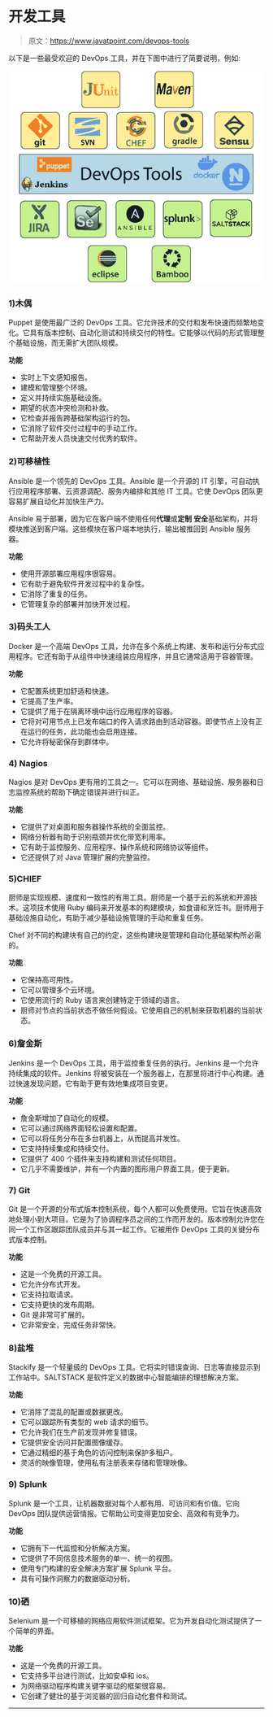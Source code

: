 # 开发工具

> 原文：<https://www.javatpoint.com/devops-tools>

以下是一些最受欢迎的 DevOps 工具，并在下图中进行了简要说明，例如:

![DevOps Tutorial 5](img/4ca194abaaabb9a7bab59b4a5b556bfb.png)

### 1)木偶

Puppet 是使用最广泛的 DevOps 工具。它允许技术的交付和发布快速而频繁地变化。它具有版本控制、自动化测试和持续交付的特性。它能够以代码的形式管理整个基础设施，而无需扩大团队规模。

**功能**

*   实时上下文感知报告。
*   建模和管理整个环境。
*   定义并持续实施基础设施。
*   期望的状态冲突检测和补救。
*   它检查并报告跨基础架构运行的包。
*   它消除了软件交付过程中的手动工作。
*   它帮助开发人员快速交付优秀的软件。

### 2)可移植性

Ansible 是一个领先的 DevOps 工具。Ansible 是一个开源的 IT 引擎，可自动执行应用程序部署、云资源调配、服务内编排和其他 IT 工具。它使 DevOps 团队更容易扩展自动化并加快生产力。

Ansible 易于部署，因为它在客户端不使用任何**代理**或**定制** **安全**基础架构，并将模块推送到客户端。这些模块在客户端本地执行，输出被推回到 Ansible 服务器。

**功能**

*   使用开源部署应用程序很容易。
*   它有助于避免软件开发过程中的复杂性。
*   它消除了重复的任务。
*   它管理复杂的部署并加快开发过程。

### 3)码头工人

Docker 是一个高端 DevOps 工具，允许在多个系统上构建、发布和运行分布式应用程序。它还有助于从组件中快速组装应用程序，并且它通常适用于容器管理。

**功能**

*   它配置系统更加舒适和快速。
*   它提高了生产率。
*   它提供了用于在隔离环境中运行应用程序的容器。
*   它将对可用节点上已发布端口的传入请求路由到活动容器。即使节点上没有正在运行的任务，此功能也会启用连接。
*   它允许将秘密保存到群体中。

### 4) Nagios

Nagios 是对 DevOps 更有用的工具之一。它可以在网络、基础设施、服务器和日志监控系统的帮助下确定错误并进行纠正。

**功能**

*   它提供了对桌面和服务器操作系统的全面监控。
*   网络分析器有助于识别瓶颈并优化带宽利用率。
*   它有助于监控服务、应用程序、操作系统和网络协议等组件。
*   它还提供了对 Java 管理扩展的完整监控。

### 5)CHIEF

厨师是实现规模、速度和一致性的有用工具。厨师是一个基于云的系统和开源技术。这项技术使用 Ruby 编码来开发基本的构建模块，如食谱和烹饪书。厨师用于基础设施自动化，有助于减少基础设施管理的手动和重复任务。

Chef 对不同的构建块有自己的约定，这些构建块是管理和自动化基础架构所必需的。

**功能**

*   它保持高可用性。
*   它可以管理多个云环境。
*   它使用流行的 Ruby 语言来创建特定于领域的语言。
*   厨师对节点的当前状态不做任何假设。它使用自己的机制来获取机器的当前状态。

### 6)詹金斯

Jenkins 是一个 DevOps 工具，用于监控重复任务的执行。Jenkins 是一个允许持续集成的软件。Jenkins 将被安装在一个服务器上，在那里将进行中心构建。通过快速发现问题，它有助于更有效地集成项目变更。

**功能**

*   詹金斯增加了自动化的规模。
*   它可以通过网络界面轻松设置和配置。
*   它可以将任务分布在多台机器上，从而提高并发性。
*   它支持持续集成和持续交付。
*   它提供了 400 个插件来支持构建和测试任何项目。
*   它几乎不需要维护，并有一个内置的图形用户界面工具，便于更新。

### 7) Git

Git 是一个开源的分布式版本控制系统，每个人都可以免费使用。它旨在快速高效地处理小到大项目。它是为了协调程序员之间的工作而开发的。版本控制允许您在同一个工作区跟踪团队成员并与其一起工作。它被用作 DevOps 工具的关键分布式版本控制。

**功能**

*   这是一个免费的开源工具。
*   它允许分布式开发。
*   它支持拉取请求。
*   它支持更快的发布周期。
*   Git 是非常可扩展的。
*   它非常安全，完成任务非常快。

### 8)盐堆

Stackify 是一个轻量级的 DevOps 工具。它将实时错误查询、日志等直接显示到工作站中。SALTSTACK 是软件定义的数据中心智能编排的理想解决方案。

**功能**

*   它消除了混乱的配置或数据更改。
*   它可以跟踪所有类型的 web 请求的细节。
*   它允许我们在生产前发现并修复错误。
*   它提供安全访问并配置图像缓存。
*   它通过精细的基于角色的访问控制来保护多租户。
*   灵活的映像管理，使用私有注册表来存储和管理映像。

### 9) Splunk

Splunk 是一个工具，让机器数据对每个人都有用、可访问和有价值。它向 DevOps 团队提供运营情报。它帮助公司变得更加安全、高效和有竞争力。

**功能**

*   它拥有下一代监控和分析解决方案。
*   它提供了不同信息技术服务的单一、统一的视图。
*   使用专门构建的安全解决方案扩展 Splunk 平台。
*   具有可操作洞察力的数据驱动分析。

### 10)硒

Selenium 是一个可移植的网络应用软件测试框架。它为开发自动化测试提供了一个简单的界面。

**功能**

*   这是一个免费的开源工具。
*   它支持多平台进行测试，比如安卓和 ios。
*   为网络驱动程序构建关键字驱动的框架很容易。
*   它创建了健壮的基于浏览器的回归自动化套件和测试。

* * *